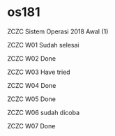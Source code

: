# os181
ZCZC Sistem Operasi 2018 Awal (1)

ZCZC W01 Sudah selesai

ZCZC W02 Done

ZCZC W03 Have tried

ZCZC W04 Done

ZCZC W05 Done

ZCZC W06 sudah dicoba

ZCZC W07 Done
